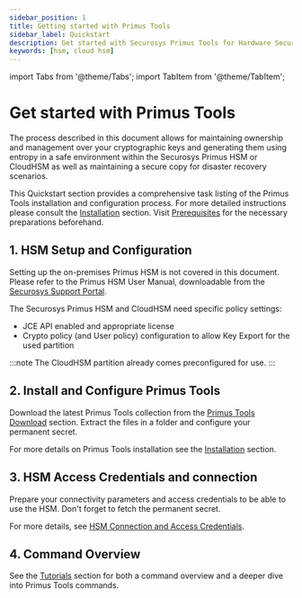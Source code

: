 ```yaml
---
sidebar_position: 1
title: Getting started with Primus Tools
sidebar_label: Quickstart
description: Get started with Securosys Primus Tools for Hardware Security Modules (HSMs)
keywords: [hsm, cloud hsm]
---
```


import Tabs from '@theme/Tabs';
import TabItem from '@theme/TabItem';

# Get started with Primus Tools

The process described in this document allows for maintaining ownership and management over your cryptographic keys and generating them using entropy in a safe environment within the Securosys Primus HSM or CloudHSM as well as maintaining a secure copy for disaster recovery scenarios.

This Quickstart section provides a comprehensive task listing of the Primus Tools installation and configuration process. For more detailed instructions please consult the [Installation](/primus-tools/Installation/Prerequisites) section. Visit [Prerequisites](/primus-tools/Installation/Prerequisites) for the necessary preparations beforehand.

## 1. HSM Setup and Configuration

Setting up the on-premises Primus HSM is not covered in this document. Please refer to the Primus HSM User Manual, downloadable from the [Securosys Support Portal](https://support.securosys.com/external/knowledge-base/article/63). 


The Securosys Primus HSM and CloudHSM need specific policy settings:
- JCE API enabled and appropriate license
- Crypto policy (and User policy) configuration to allow Key Export for the used partition

:::note
The CloudHSM partition already comes preconfigured for use.
:::

## 2. Install and Configure Primus Tools

Download the latest Primus Tools collection from the [Primus Tools Download](/primus-tools/downloads) section. Extract the files in a folder and configure your permanent secret.

For more details on Primus Tools installation see the [Installation](/primus-tools/Installation/Prerequisites) section.

## 3. HSM Access Credentials and connection

Prepare your connectivity parameters and access credentials to be able to use the HSM. Don't forget to fetch the permanent secret.

For more details, see [HSM Connection and Access Credentials](/primus-tools/Installation/Provider).

## 4. Command Overview

See the [Tutorials](/primus-tools/Tutorials/command-overview) section for both a command overview and a deeper dive into Primus Tools commands.